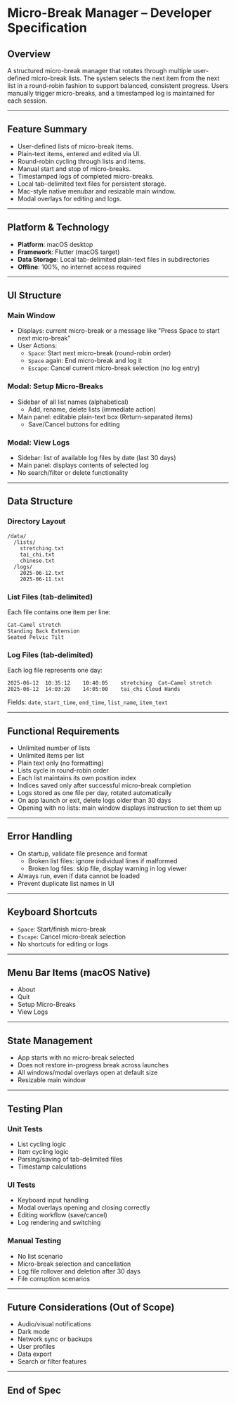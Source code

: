 # Micro-Break Manager – Developer Specification

## Overview
A structured micro-break manager that rotates through multiple user-defined micro-break lists. The system selects the next item from the next list in a round-robin fashion to support balanced, consistent progress. Users manually trigger micro-breaks, and a timestamped log is maintained for each session.

---

## Feature Summary
- User-defined lists of micro-break items.
- Plain-text items, entered and edited via UI.
- Round-robin cycling through lists and items.
- Manual start and stop of micro-breaks.
- Timestamped logs of completed micro-breaks.
- Local tab-delimited text files for persistent storage.
- Mac-style native menubar and resizable main window.
- Modal overlays for editing and logs.

---

## Platform & Technology
- **Platform**: macOS desktop
- **Framework**: Flutter (macOS target)
- **Data Storage**: Local tab-delimited plain-text files in subdirectories
- **Offline**: 100%, no internet access required

---

## UI Structure

### Main Window
- Displays: current micro-break or a message like "Press Space to start next micro-break"
- User Actions:
  - `Space`: Start next micro-break (round-robin order)
  - `Space` again: End micro-break and log it
  - `Escape`: Cancel current micro-break selection (no log entry)

### Modal: Setup Micro-Breaks
- Sidebar of all list names (alphabetical)
  - Add, rename, delete lists (immediate action)
- Main panel: editable plain-text box (Return-separated items)
  - Save/Cancel buttons for editing

### Modal: View Logs
- Sidebar: list of available log files by date (last 30 days)
- Main panel: displays contents of selected log
- No search/filter or delete functionality

---

## Data Structure

### Directory Layout
```
/data/
  /lists/
    stretching.txt
    tai_chi.txt
    chinese.txt
  /logs/
    2025-06-12.txt
    2025-06-11.txt
```

### List Files (tab-delimited)
Each file contains one item per line:
```
Cat–Camel stretch
Standing Back Extension
Seated Pelvic Tilt
```

### Log Files (tab-delimited)
Each log file represents one day:
```
2025-06-12	10:35:12	10:40:05	stretching	Cat–Camel stretch
2025-06-12	14:03:20	14:05:00	tai_chi	Cloud Hands
```
Fields: `date`, `start_time`, `end_time`, `list_name`, `item_text`

---

## Functional Requirements
- Unlimited number of lists
- Unlimited items per list
- Plain text only (no formatting)
- Lists cycle in round-robin order
- Each list maintains its own position index
- Indices saved only after successful micro-break completion
- Logs stored as one file per day, rotated automatically
- On app launch or exit, delete logs older than 30 days
- Opening with no lists: main window displays instruction to set them up

---

## Error Handling
- On startup, validate file presence and format
  - Broken list files: ignore individual lines if malformed
  - Broken log files: skip file, display warning in log viewer
- Always run, even if data cannot be loaded
- Prevent duplicate list names in UI

---

## Keyboard Shortcuts
- `Space`: Start/finish micro-break
- `Escape`: Cancel micro-break selection
- No shortcuts for editing or logs

---

## Menu Bar Items (macOS Native)
- About
- Quit
- Setup Micro-Breaks
- View Logs

---

## State Management
- App starts with no micro-break selected
- Does not restore in-progress break across launches
- All windows/modal overlays open at default size
- Resizable main window

---

## Testing Plan

### Unit Tests
- List cycling logic
- Item cycling logic
- Parsing/saving of tab-delimited files
- Timestamp calculations

### UI Tests
- Keyboard input handling
- Modal overlays opening and closing correctly
- Editing workflow (save/cancel)
- Log rendering and switching

### Manual Testing
- No list scenario
- Micro-break selection and cancellation
- Log file rollover and deletion after 30 days
- File corruption scenarios

---

## Future Considerations (Out of Scope)
- Audio/visual notifications
- Dark mode
- Network sync or backups
- User profiles
- Data export
- Search or filter features

---

## End of Spec
